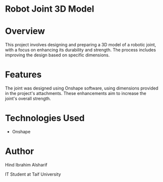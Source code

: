 # Robot Joint 3D Model

# Overview
This project involves designing and preparing a 3D model of a robotic joint, with a focus on enhancing its durability and strength. The process includes improving the design based on specific dimensions.

# Features
The joint was designed using Onshape software, using dimensions provided in the project's attachments. These enhancements aim to increase the joint's overall strength.

# Technologies Used
 * Onshape


# Author
Hind Ibrahim Alsharif

IT Student at Taif University
